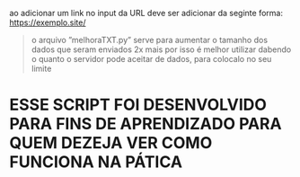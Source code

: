 ao adicionar um link no input da URL deve ser adicionar da seginte forma: https://exemplo.site/
> o arquivo ”melhoraTXT.py” serve para aumentar o tamanho dos dados que seram enviados 2x mais
> por isso é melhor utilizar dabendo o quanto o servidor pode aceitar de dados, para colocalo no seu limite

# ESSE SCRIPT FOI DESENVOLVIDO PARA FINS DE APRENDIZADO PARA QUEM DEZEJA VER COMO FUNCIONA NA PÁTICA
